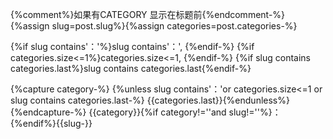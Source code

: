 {%comment%}如果有CATEGORY 显示在标题前{%endcomment-%}
{%assign slug=post.slug%}{%assign categories=post.categories-%}

{%if slug contains'：'%}slug contains'：', {%endif-%}
{%if categories.size<=1%}categories.size<=1, {%endif-%}
{%if slug contains categories.last%}slug contains categories.last{%endif-%}
  
{%capture category-%}
{%unless slug contains'：'or categories.size<=1
  or slug contains categories.last-%}
  {{categories.last}}{%endunless%}{%endcapture-%}
{{category}}{%if category!=''and slug!=''%}：{%endif%}{{slug-}}
